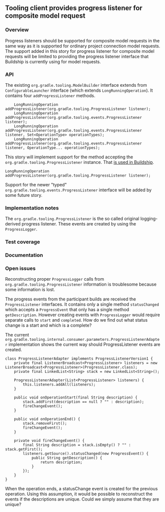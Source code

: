 ## Tooling client provides progress listener for composite model request

### Overview

Progress listeners should be supported for composite model requests in the
same way as it is supported for ordinary project connection model requests.
The support added in this story for progress listener for composite model 
requests will be limited to providing the progress listener interface
that Buildship is currently using for model requests.

### API

The existing `org.gradle.tooling.ModelBuilder` interface extends from `ConfigurableLauncher` interface (which extends `LongRunningOperation`).  It contains four `addProgressListener` methods.

```
    LongRunningOperation addProgressListener(org.gradle.tooling.ProgressListener listener);
    LongRunningOperation addProgressListener(org.gradle.tooling.events.ProgressListener listener);
    LongRunningOperation addProgressListener(org.gradle.tooling.events.ProgressListener listener, Set<OperationType> operationTypes);
    LongRunningOperation addProgressListener(org.gradle.tooling.events.ProgressListener listener, OperationType... operationTypes);
```
This story will implement support for the method accepting the `org.gradle.tooling.ProgressListener` instance. That [is used in Buildship](https://github.com/eclipse/buildship/blob/3e17226/org.eclipse.buildship.core/src/main/java/org/eclipse/buildship/core/gradle/LoadEclipseGradleBuildJob.java#L85).
```
LongRunningOperation addProgressListener(org.gradle.tooling.ProgressListener listener);
```
Support for the newer "typed" `org.gradle.tooling.events.ProgressListener` interface will be added by some future story.

### Implementation notes

The `org.gradle.tooling.ProgressListener` is the so called original logging-derived progress listener. These events are created by using the `ProgressLogger`.

### Test coverage

### Documentation

### Open issues

Reconstructing proper `ProgressLogger` calls from `org.gradle.tooling.ProgressListener` information is troublesome because some information is lost. 

The progress events from the participant builds are received the `ProgressListener` interfaces. It contains only a single method `statusChanged` which accepts a `ProgressEvent` that only has a single method `getDescription`.
However creating events with `ProgressLogger` would require separate calls to `start` and `completed`. How do we find out what status change is a start and which is a complete?

The current `org.gradle.tooling.internal.consumer.parameters.ProgressListenerAdapter` implementation shows the current way should ProgressListener events are created. 

```
class ProgressListenerAdapter implements ProgressListenerVersion1 {
    private final ListenerBroadcast<ProgressListener> listeners = new ListenerBroadcast<ProgressListener>(ProgressListener.class);
    private final LinkedList<String> stack = new LinkedList<String>();

    ProgressListenerAdapter(List<ProgressListener> listeners) {
        this.listeners.addAll(listeners);
    }

    public void onOperationStart(final String description) {
        stack.addFirst(description == null ? "" : description);
        fireChangeEvent();
    }

    public void onOperationEnd() {
        stack.removeFirst();
        fireChangeEvent();
    }

    private void fireChangeEvent() {
        final String description = stack.isEmpty() ? "" : stack.getFirst();
        listeners.getSource().statusChanged(new ProgressEvent() {
            public String getDescription() {
                return description;
            }
        });
    }
}
```
When the operation ends, a statusChange event is created for the previous operation. Using this assumption, it would be possible to reconstruct the events if the descriptions are unique. Could we simply assume that they are unique?
 